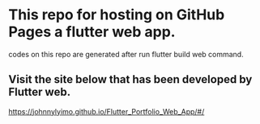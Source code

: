 # This repo for hosting on GitHub Pages a flutter web app.

codes on this repo are generated after run flutter build web command. 

## Visit the site below that has been developed by Flutter web.
 https://johnnylyimo.github.io/Flutter_Portfolio_Web_App/#/